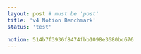 ```yaml
---
layout: post # must be 'post'
title: 'v4 Notion Benchmark'
status: 'test'

notion: 514b7f3936f8474fbb1098e3680bc676
---
```

